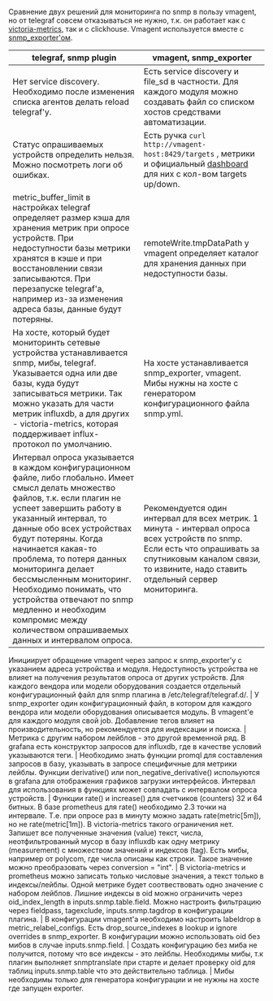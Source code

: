Сравнение двух решений для мониторинга по snmp в пользу vmagent,
но от telegraf совсем отказываться не нужно, т.к. он работает как с [victoria-metrics](https://github.com/VictoriaMetrics/VictoriaMetrics/), так и с clickhouse.
Vmagent используется вместе с [snmp_exporter'ом](https://github.com/prometheus/snmp_exporter).

telegraf, snmp plugin | vmagent, snmp_exporter
---|---
Нет service discovery. Необходимо после изменения списка агентов делать reload telegraf'у. | Есть service discovery и file_sd в частности. Для каждого модуля можно создавать файл со списком хостов средствами автоматизации.
Статус опрашиваемых устройств определить нельзя. Можно посмотреть логи об ошибках. | Есть ручка `curl http://vmagent-host:8429/targets` , метрики и официальный [dashboard](https://grafana.com/grafana/dashboards/12683) для них с кол-вом targets up/down.
metric_buffer_limit в настройках telegraf определяет размер кэша для хранения метрик при опросе устройств. При недоступности базы метрики хранятся в кэше и при восстановлении связи записываются. При перезапуске telegraf'а, например из-за изменения адреса базы, данные будут потеряны. | remoteWrite.tmpDataPath у vmagent определяет каталог для хранения данных при недоступности базы.
На хосте, который будет мониторинть сетевые устройства устанавливается snmp, мибы, telegraf. Указывается одна или две базы, куда будут записываться метрики. Так можно указать для части метрик influxdb, а для других - victoria-metrics, которая поддерживает influx-протокол по умолчанию.  | На хосте устанавливается snmp_exporter, vmagent. Мибы нужны на хосте с генератором конфигурационного файла snmp.yml.
Интервал опроса указывается в каждом конфигурационном файле, либо глобально. Имеет смысл делать множество файлов, т.к. если плагин не успеет завершить работу в указанный интервал, то данные обо всех устройствах будут потеряны. Когда начинается какая-то проблема, то потеря данных мониторинга делает бессмысленным мониторинг. Необходимо понимать, что устройства отвечают по snmp медленно и необходим компромис между количеством опрашиваемых данных и интервалом опроса. | Рекомендуется один интервал для всех метрик. 1 минута - интервал опроса всех устройств по snmp. Если  есть что опрашивать за спутниковым каналом связи, то извините, надо ставить отдельный сервер мониторинга.
Инициирует обращение vmagent через запрос к snmp_exporter'у с указанием адреса устройства и модуля. Недоступность устройства не влияет на получения результатов опроса от других устройств.
Для каждого вендора или модели оборудования создается отдельный конфигурационный файл для snmp плагина в /etc/telegraf/telegraf.d/. | У snmp_exporter один конфигурационный файл, в котором для каждого вендора или модели оборудования описывается модуль. В vmagent'е для каждого модуля свой job.
Добавление тегов влияет на производительность, но рекомендуется для индексации и поиска. | Метрика с другим набором лейблов - это другой временной ряд.
В grafana есть конструктор запросов для influxdb, где в качестве условий указываются теги. | Необходимо знать функции promql для составления запросов в базу, указывать в запросе специфичные для метрики лейблы.
Функции derivative() или non_negative_derivative() испольуются в grafana для отображения графиков загрузки интерфейсов. Интервал для использования в функциях может совпадать с интервалом опроса устройств. | Функции rate() и increase() для счетчиков (counters) 32 и 64 битных. В базе prometheus для rate() необходимо 2.3 точки на интервале. Т.е. при опросе раз в минуту можно задать rate(metric[5m]), но не rate(metric[1m]). В victoria-metrics такого ограничения нет.
Запишет все полученные значения (value) текст, числа, неотфильтрованный мусор в базу influxdb как одну метрику (measurement) с множеством значений и индексов (tag). Есть мибы, например от polycom, где числа описаны как строки. Такое значение можно преобразовать через conversion = "int". | В victoria-metrics и prometheus можно записать только числовые значения, а текст только в индексы/лейблы. Одной метрике будет соотвествовать одно значение с набором лейблов.
Лишние индексы в oid можно ограничить через oid_index_length в inputs.snmp.table.field. Можно настроить фильтрацию через fieldpass, tagexclude, inputs.snmp.tagdrop в конфигурации плагина. | В конфигурации vmagent'а необходимо настроить labeldrop в metric_relabel_configs. Есть drop_source_indexes в lookup и ignore overrides в snmp_exporter.
В конфигурации можно использовать oid без мибов в случае  inputs.snmp.field. | Создать конфигурацию без миба не получится, потому что все индексы - это лейблы.
Необходимы мибы, т.к плагин выполняет snmptranslate при старте и делает проверку oid для таблиц inputs.snmp.table что это действительно таблица. | Мибы необходимы только для генератора конфигурации и не нужны на хосте где запущен exporter.



